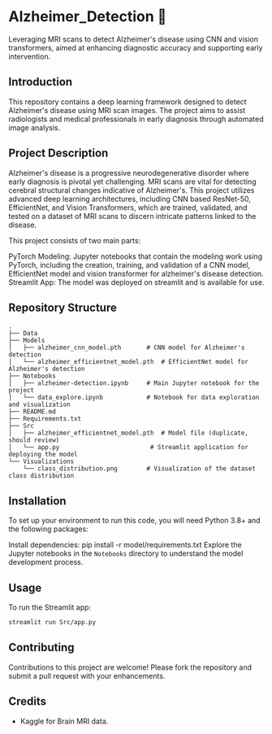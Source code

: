 # Alzheimer_Detection 🧠
Leveraging MRI scans to detect Alzheimer's disease using CNN and vision transformers, aimed at enhancing diagnostic accuracy and supporting early intervention.

## Introduction
This repository contains a deep learning framework designed to detect Alzheimer's disease using MRI scan images. The project aims to assist radiologists and medical professionals in early diagnosis through automated image analysis.

## Project Description
Alzheimer's disease is a progressive neurodegenerative disorder where early diagnosis is pivotal yet challenging. MRI scans are vital for detecting cerebral structural changes indicative of Alzheimer's. This project utilizes advanced deep learning architectures, including CNN based ResNet-50, EfficientNet, and Vision Transformers, which are trained, validated, and tested on a dataset of MRI scans to discern intricate patterns linked to the disease.

This project consists of two main parts:

PyTorch Modeling: Jupyter notebooks that contain the modeling work using PyTorch, including the creation, training, and validation of a CNN model, EfficientNet model and vision transformer for alzheimer's disease detection.
Streamlit App: The model was deployed on streamlit and is available for use.


## Repository Structure
```
.
├── Data
├── Models
│   ├── alzheimer_cnn_model.pth       # CNN model for Alzheimer's detection
│   └── alzheimer_efficientnet_model.pth  # EfficientNet model for Alzheimer's detection
├── Notebooks
│   ├── alzheimer-detection.ipynb     # Main Jupyter notebook for the project
│   └── data_explore.ipynb            # Notebook for data exploration and visualization
├── README.md   
├── Requirements.txt
├── Src
│   ├── alzheimer_efficientnet_model.pth  # Model file (duplicate, should review)
│   └── app.py                         # Streamlit application for deploying the model
└── Visualizations
    └── class_distribution.png        # Visualization of the dataset class distribution
```

## Installation
To set up your environment to run this code, you will need Python 3.8+ and the following packages:

Install dependencies: pip install -r model/requirements.txt
Explore the Jupyter notebooks in the `Notebooks` directory to understand the model development process.

## Usage
To run the Streamlit app:

```bash
streamlit run Src/app.py
```

## Contributing
Contributions to this project are welcome! Please fork the repository and submit a pull request with your enhancements.

## Credits
- Kaggle for Brain MRI data.
